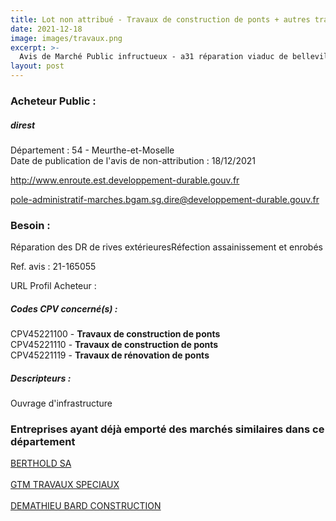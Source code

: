 ```yaml
---
title: Lot non attribué - Travaux de construction de ponts + autres travaux
date: 2021-12-18
image: images/travaux.png
excerpt: >-
  Avis de Marché Public infructueux - a31 réparation viaduc de belleville a31-360 dr de rives extérieures
layout: post
---
```


### Acheteur Public :
##### direst
Département : 54 - Meurthe-et-Moselle<br/>
Date de publication de l'avis de non-attribution : 18/12/2021


http://www.enroute.est.developpement-durable.gouv.fr

pole-administratif-marches.bgam.sg.dire@developpement-durable.gouv.fr


### Besoin :

Réparation des DR de rives extérieuresRéfection assainissement et enrobés

Ref. avis : 21-165055

URL Profil Acheteur : 

##### Codes CPV concerné(s) :
CPV45221100 - **Travaux de construction de ponts** <br/>
CPV45221110 - **Travaux de construction de ponts** <br/>
CPV45221119 - **Travaux de rénovation de ponts** <br/>

##### Descripteurs :
Ouvrage d'infrastructure <br/>

### Entreprises ayant déjà emporté des marchés similaires dans ce département
<a href="/entreprise-550/siren-347890840">BERTHOLD SA</a><br/><br/>
<a href="/entreprise-567/siren-501402663">GTM TRAVAUX SPECIAUX</a><br/><br/>
<a href="/entreprise-575/siren-790843411">DEMATHIEU BARD CONSTRUCTION</a><br/><br/>

